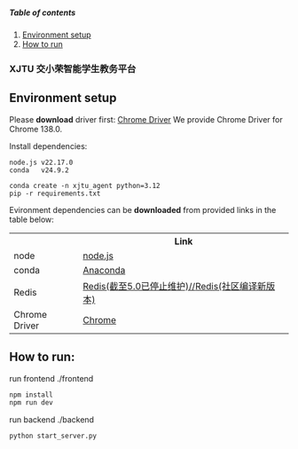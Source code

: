 ##### Table of contents
1. [Environment setup](#environment-setup)
2. [How to run](#how-to-run)
### **XJTU 交小荣智能学生教务平台**
## Environment setup

Please **download** driver first: 
[Chrome Driver](https://developer.chrome.com/docs/chromedriver)
We provide Chrome Driver for Chrome 138.0.

Install dependencies:
```shell
node.js v22.17.0
conda   v24.9.2
```
```shell
conda create -n xjtu_agent python=3.12
pip -r requirements.txt
```
Evironment dependencies can be **downloaded** from provided links in the table below:
<table style="width:100%">
  <tr>
    <th></th>
    <th>Link</th>
  </tr>
  <tr>
    <td>node</td>
    <td><a href="https://nodejs.org/en/download">node.js</a></td>
  </tr>
  <tr>
    <td>conda</td>
    <td><a href="https://repo.anaconda.com/archive/">Anaconda</a></td>
  </tr>
  <tr>
    <td>Redis</td>
    <td><a href="https://github.com/tporadowski/redis/releases">Redis(截至5.0已停止维护)//</a><a href="https://github.com/redis-windows/redis-windows/releases">Redis(社区编译新版本)</a></td>
  </tr>
  <tr>
    <td>Chrome Driver</td>
    <td><a href="https://developer.chrome.com/docs/chromedriver">Chrome</a></td>
  </tr>
</table>

## How to run:
run frontend ./frontend
```bash
npm install
npm run dev
```
run backend ./backend
```bash
python start_server.py
```

